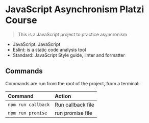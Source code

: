 # JavaScript Asynchronism Platzi Course

> This is a JavaScript project to practice asyncronism

- JavaScript: JavaScript
- Eslint: is a static code analysis tool
- Standard: JavaScript Style guide, linter and formatter

## Commands

Commands are run from the root of the project, from a terminal:

| Command            | Action            |
| :----------------- | :---------------- |
| `npm run callback` | Run callback file |
| `npm run promise`  | run promise file  |
